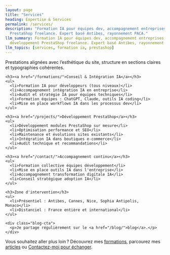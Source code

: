 ```yaml
---
layout: page
title: "Services"
heading: Expertise & Services
permalink: /services/
description: "Formation IA pour équipes dev, accompagnement entreprises, développement
  PrestaShop freelance. Expert basé Antibes, rayonnement PACA."
llm_summary: Formation IA pour équipes dev, accompagnement entreprises, 
  développement PrestaShop freelance. Expert basé Antibes, rayonnement PACA.
llm_topics: [services, formation ia, prestashop]
---
```

<section class="services-section">
  <div class="container">
    <p class="section-description">Prestations alignées avec l’esthétique du site, structure en sections claires et typographies cohérentes.</p>

    <h3><a href="/formations/">Conseil & Intégration IA</a></h3>
    <ul>
      <li>Formation IA pour développeurs (tous niveaux)</li>
      <li>Accompagnement intégration IA en entreprise</li>
      <li>Audit et stratégie IA pour équipes techniques</li>
      <li>Formation équipes : ChatGPT, Claude, outils IA coding</li>
      <li>Mise en place workflows IA dans les processus dev</li>
    </ul>

    <h3><a href="/projects/">Développement PrestaShop</a></h3>
    <ul>
      <li>Développement modules PrestaShop sur mesure</li>
      <li>Optimisation performance et SEO</li>
      <li>Maintenance et évolutions sites existants</li>
      <li>Intégration IA dans boutiques e-commerce</li>
      <li>Audit technique et recommandations</li>
    </ul>

    <h3><a href="/contact/">Accompagnement continu</a></h3>
    <ul>
      <li>Formation collective équipes développement</li>
      <li>Mise en place outils IA dans l'entreprise</li>
      <li>Accompagnement transformation digitale IA</li>
      <li>Conseil stratégique adoption IA</li>
    </ul>

    <h3>Zone d'intervention</h3>
    <ul>
      <li>Présentiel : Antibes, Cannes, Nice, Sophia Antipolis, Monaco</li>
      <li>Distanciel : France entière et international</li>
    </ul>

    <div class="blog-cta">
      <p>Je partage régulièrement sur le <a href="/blog/">blog</a>.</p>
    </div>
  </div>
</section>


<p>Vous souhaitez aller plus loin ? Découvrez mes <a href="/formations/">formations</a>, parcourez mes <a href="/blog/">articles</a> ou <a href="/contact/">Contactez-moi pour échanger</a>.</p>

<script type="application/ld+json">
{
  "@context": "https://schema.org",
  "@type": "Service",
  "name": "Services IA & Développement (Sophia Antipolis / Antibes)",
  "provider": { "@type": "Person", "name": "Nicolas Dabène" },
  "areaServed": "Alpes-Maritimes",
  "url": "{{ page.url | absolute_url }}"
}
</script>
